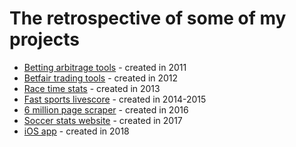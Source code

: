 # The retrospective of some of my projects

* [Betting arbitrage tools](https://github.com/stumm148/projects/blob/main/Betting%20arbitrage%20tools.md) - created in 2011
* [Betfair trading tools](https://github.com/stumm148/projects/blob/main/Betfair%20trading%20tools.md) - created in 2012
* [Race time stats](https://github.com/stumm148/projects/blob/main/Race%20time%20stats.md) - created in 2013
* [Fast sports livescore](https://github.com/stumm148/projects/blob/main/Fast%20sports%20livescore.md) - created in 2014-2015
* [6 million page scraper](https://github.com/stumm148/projects/blob/main/6%20million%20page%20scraper.md) - created in 2016
* [Soccer stats website](https://github.com/stumm148/projects/blob/main/Soccer%20stats%20website.md) - created in 2017
* [iOS app](https://github.com/stumm148/projects/blob/main/ios%20app.md) - created in 2018
